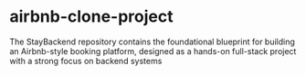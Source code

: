 # airbnb-clone-project
The StayBackend repository contains the foundational blueprint for building an Airbnb-style booking platform, designed as a hands-on full-stack project with a strong focus on backend systems

